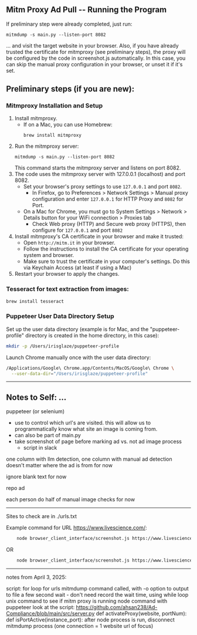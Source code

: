 # 
## Mitm Proxy Ad Pull -- Running the Program
If preliminary step were already completed, just run:
```
mitmdump -s main.py --listen-port 8082
```
... and visit the target website in your browser.
Also, if you have already trusted the certificate for mitmproxy (see preliminary steps), the proxy will be configured by the code in screenshot.js automatically.
In this case, you can skip the manual proxy configuration in your browser, or unset it if it's set.


## Preliminary steps (if you are new):

### Mitmproxy Installation and Setup
1. Install mitmproxy.
   - If on a Mac, you can use Homebrew:
       ```
       brew install mitmproxy
       ```
2. Run the mitmproxy server:
   ```
   mitmdump -s main.py --listen-port 8082
   ```
   This command starts the mitmproxy server and listens on port 8082.
3. The code uses the mitmproxy server with 127.0.0.1 (localhost) and port 8082.
   - Set your browser's proxy settings to use `127.0.0.1` and port `8082`.
     - In Firefox, go to Preferences > Network Settings > Manual proxy configuration and enter `127.0.0.1` for HTTP Proxy and `8082` for Port.
   - On a Mac for Chrome, you must go to System Settings > Network > Details button for your WiFi connection > Proxies tab
     - Check Web proxy (HTTP) and Secure web proxy (HTTPS), then configure for `127.0.0.1` and port `8082`
4. Install mitmproxy's CA certificate in your browser and make it trusted:
   - Open `http://mitm.it` in your browser.
   - Follow the instructions to install the CA certificate for your operating system and browser.
   - Make sure to trust the certificate in your computer's settings. Do this via Keychain Access (at least if using a Mac)
5. Restart your browser to apply the changes.

### Tesseract for text extraction from images:
```bash
brew install tesseract
```

### Puppeteer User Data Directory Setup
Set up the user data directory (example is for Mac, and the "puppeteer-profile" directory is created in the home directory, in this case):
```bash
mkdir -p /Users/irisglaze/puppeteer-profile
```
Launch Chrome manually once with the user data directory:
```bash
/Applications/Google\ Chrome.app/Contents/MacOS/Google\ Chrome \
  --user-data-dir="/Users/irisglaze/puppeteer-profile"
```

------------------
## Notes to Self: ...
puppeteer (or selenium)
- use to control which url's are visited. this will allow us to programmatically know what site an image is coming from.
- can also be part of main.py
- take screenshot of page before marking ad vs. not ad image process
  - script in slack

one column with llm detection, one column with manual ad detection
doesn't matter where the ad is from for now

ignore blank text for now

repo ad

each person do half of manual image checks for now

--------------
Sites to check are in ./urls.txt

Example command for URL https://www.livescience.com/:
```bash
    node browser_client_interface/screenshot.js https://www.livescience.com/
```
OR
```bash
    node browser_client_interface/screenshot.js https://www.livescience.com/ /Users/irisglaze/code/thesis/MitmProxyAdPull/browser_client_interface/livescience.png
```
--------------
notes from April 3, 2025:

script:
for loop for urls
mitmdump command called, with -o option to output to file
a few second wait - don't need record the wait time, using while loop
unix command to see if mitm proxy is running
node command with puppeteer
look at the script:
https://github.com/ahsan238/Ad-Compliance/blob/main/src/server.py
def activateProxy(website, portNum):
def isPortActive(instance_port):
after node process is run, disconnect mitmdump process (one connection = 1 website url of focus)
